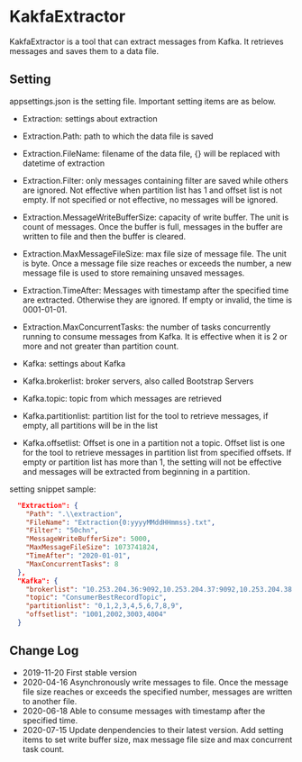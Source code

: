 # KakfaExtractor

KakfaExtractor is a tool that can extract messages from Kafka. It retrieves messages and saves them to a data file.

## Setting

appsettings.json is the setting file. Important setting items are as below.

- Extraction: settings about extraction
- Extraction.Path: path to which the data file is saved
- Extraction.FileName: filename of the data file, {} will be replaced with datetime of extraction
- Extraction.Filter: only messages containing filter are saved while others are ignored. Not effective when partition list has 1 and offset list is not empty. If not specified or not effective, no messages will be ignored.
- Extraction.MessageWriteBufferSize: capacity of write buffer. The unit is count of messages. Once the buffer is full, messages in the buffer are written to file and then the buffer is cleared.
- Extraction.MaxMessageFileSize: max file size of message file. The unit is byte. Once a message file size reaches or exceeds the number, a new message file is used to store remaining unsaved messages.
- Extraction.TimeAfter: Messages with timestamp after the specified time are extracted. Otherwise they are ignored. If empty or invalid, the time is 0001-01-01.
- Extraction.MaxConcurrentTasks: the number of tasks concurrently running to consume messages from Kafka. It is effective when it is 2 or more and not greater than partition count.

- Kafka: settings about Kafka
- Kafka.brokerlist: broker servers, also called Bootstrap Servers
- Kafka.topic: topic from which messages are retrieved
- Kafka.partitionlist: partition list for the tool to retrieve messages, if empty, all partitions will be in the list
- Kafka.offsetlist: Offset is one in a partition not a topic. Offset list is one for the tool to retrieve messages in partition list from specified offsets. If empty or partition list has more than 1, the setting will not be effective and messages will be extracted from beginning in a partition.

setting snippet sample:

```json
  "Extraction": {
    "Path": ".\\extraction",
    "FileName": "Extraction{0:yyyyMMddHHmmss}.txt",
    "Filter": "50chn",
    "MessageWriteBufferSize": 5000,
    "MaxMessageFileSize": 1073741824,
    "TimeAfter": "2020-01-01",
    "MaxConcurrentTasks": 8
  },
  "Kafka": {
    "brokerlist": "10.253.204.36:9092,10.253.204.37:9092,10.253.204.38:9092",
    "topic": "ConsumerBestRecordTopic",
    "partitionlist": "0,1,2,3,4,5,6,7,8,9",
    "offsetlist": "1001,2002,3003,4004"
  }
```
## Change Log

- 2019-11-20 First stable version
- 2020-04-16 Asynchronously write messages to file. Once the message file size reaches or exceeds the specified number, messages are written to another file.
- 2020-06-18 Able to consume messages with timestamp after the specified time.
- 2020-07-15 Update denpendencies to their latest version. Add setting items to set write buffer size, max message file size and max concurrent task count.